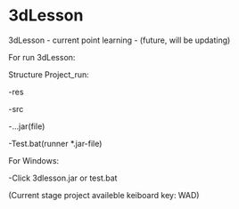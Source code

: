 # 3dLesson
3dLesson - current point learning - (future, will be updating)

For run 3dLesson:

Structure Project_run:

-res

-src

-...jar(file)

-Test.bat(runner *.jar-file)

For Windows:

-Click 3dlesson.jar or test.bat

(Current stage project availeble keiboard key: WAD)




